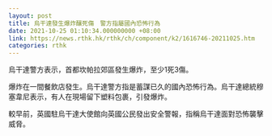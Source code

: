 ```yaml
---
layout: post
title: 烏干達發生爆炸釀死傷　警方指屬國內恐怖行為
date: 2021-10-25 01:10:34.000000000 +08:00
link: https://news.rthk.hk/rthk/ch/component/k2/1616746-20211025.htm
categories: rthk
---
```


烏干達警方表示，首都坎帕拉郊區發生爆炸，至少1死3傷。

爆炸在一間餐飲店發生。烏干達警方指是蓄謀已久的國內恐怖行為。烏干達總統穆塞韋尼表示，有人在現場留下塑料包裹，引發爆炸。

較早前，英國駐烏干達大使館向英國公民發出安全警報，指稱烏干達面對恐怖襲擊威脅。

